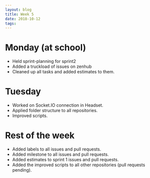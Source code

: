 ```yaml
---
layout: blog
title: Week 5
date: 2018-10-12
tags:
---
```

# Monday (at school)
* Held sprint-planning for sprint2
* Added a truckload of issues on zenhub
* Cleaned up all tasks and added estimates to them.

# Tuesday
* Worked on Socket.IO connection in Headset.
* Applied folder structure to all repositories.
* Improved scripts.

# Rest of the week 
* Added labels to all issues and pull requests.
* Added milestone to all issues and pull requests.
* Added estimates to sprint 1 issues and pull requests. 
* Added the improved scripts to all other repositories (pull requests pending).
